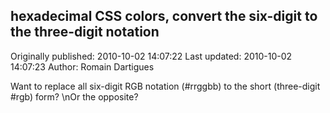 ## hexadecimal CSS colors, convert the six-digit to the three-digit notation 
Originally published: 2010-10-02 14:07:22 
Last updated: 2010-10-02 14:07:23 
Author: Romain Dartigues 
 
Want to replace all six-digit RGB notation (#rrggbb) to the short (three-digit #rgb) form?\nOr the opposite?